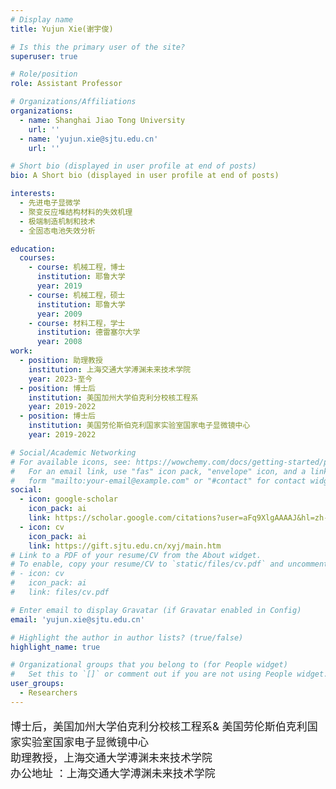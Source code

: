 ```yaml
---
# Display name
title: Yujun Xie(谢宇俊)

# Is this the primary user of the site?
superuser: true

# Role/position
role: Assistant Professor

# Organizations/Affiliations
organizations:
  - name: Shanghai Jiao Tong University
    url: ''
  - name: 'yujun.xie@sjtu.edu.cn'
    url: ''

# Short bio (displayed in user profile at end of posts)
bio: A Short bio (displayed in user profile at end of posts)

interests:
  - 先进电子显微学
  - 聚变反应堆结构材料的失效机理
  - 极端制造机制和技术
  - 全固态电池失效分析

education:
  courses:
    - course: 机械工程，博士
      institution: 耶鲁大学
      year: 2019
    - course: 机械工程，硕士
      institution: 耶鲁大学
      year: 2009
    - course: 材料工程，学士
      institution: 德雷塞尔大学
      year: 2008
work:
  - position: 助理教授
    institution: 上海交通大学溥渊未来技术学院
    year: 2023-至今
  - position: 博士后
    institution: 美国加州大学伯克利分校核工程系
    year: 2019-2022
  - position: 博士后
    institution: 美国劳伦斯伯克利国家实验室国家电子显微镜中心
    year: 2019-2022

# Social/Academic Networking
# For available icons, see: https://wowchemy.com/docs/getting-started/page-builder/#icons
#   For an email link, use "fas" icon pack, "envelope" icon, and a link in the
#   form "mailto:your-email@example.com" or "#contact" for contact widget.
social:
  - icon: google-scholar
    icon_pack: ai
    link: https://scholar.google.com/citations?user=aFq9XlgAAAAJ&hl=zh-CN&oi=ao
  - icon: cv
    icon_pack: ai
    link: https://gift.sjtu.edu.cn/xyj/main.htm
# Link to a PDF of your resume/CV from the About widget.
# To enable, copy your resume/CV to `static/files/cv.pdf` and uncomment the lines below.
# - icon: cv
#   icon_pack: ai
#   link: files/cv.pdf

# Enter email to display Gravatar (if Gravatar enabled in Config)
email: 'yujun.xie@sjtu.edu.cn'

# Highlight the author in author lists? (true/false)
highlight_name: true

# Organizational groups that you belong to (for People widget)
#   Set this to `[]` or comment out if you are not using People widget.
user_groups:
  - Researchers
---
```


<p style="font-size: 17px;">博士后，美国加州大学伯克利分校核工程系& 美国劳伦斯伯克利国家实验室国家电子显微镜中心 <br>
助理教授，上海交通大学溥渊未来技术学院 <br>
办公地址 ：上海交通大学溥渊未来技术学院</p>
